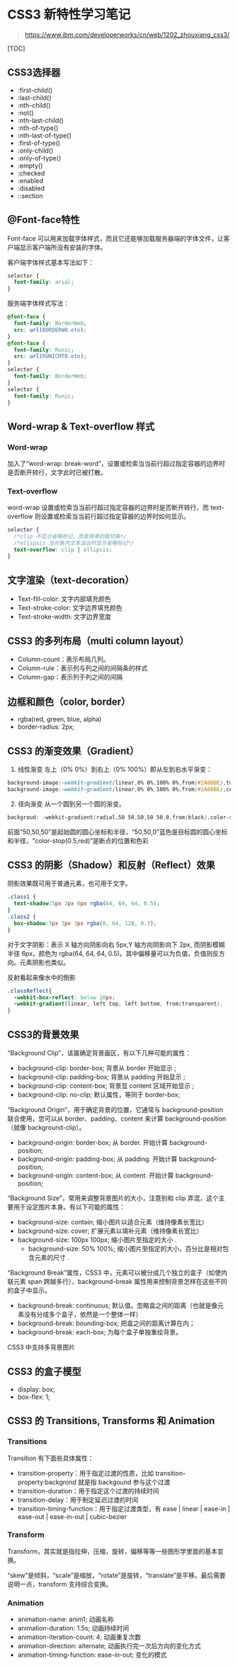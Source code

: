 # CSS3 新特性学习笔记

>https://www.ibm.com/developerworks/cn/web/1202_zhouxiang_css3/

[TOC]

## CSS3选择器

- :first-child()
- :last-child()
- :nth-child()
- :not()
- :nth-last-child()
- :nth-of-type()
- :nth-last-of-type()
- :first-of-type()
- :only-child()
- :only-of-type()
- :empty()
- :checked
- :enabled
- :disabled
- ::section

## @Font-face特性

Font-face 可以用来加载字体样式，而且它还能够加载服务器端的字体文件，让客户端显示客户端所没有安装的字体。

客户端字体样式基本写法如下：

``` css
selector {
  font-family: arial;
}
```

服务端字体样式写法：

``` css
@font-face {
  font-family: BorderWeb;
  src: url(BORDERW0.eto);
}
@font-face {
  font-family: Runic;
  src: url(RUNICMT0.eto);
}
selector {
  font-family: BorderWeb;
}
selector {
  font-family: Runic;
}
```

## Word-wrap & Text-overflow 样式

### Word-wrap

加入了“word-wrap: break-word”，设置或检索当当前行超过指定容器的边界时是否断开转行，文字此时已被打散。

### Text-overflow

word-wrap 设置或检索当当前行超过指定容器的边界时是否断开转行，而 text-overflow 则设置或检索当当前行超过指定容器的边界时如何显示。

``` css
selector {
  /*clip 不显示省略标记，而是简单的裁切条*/
  /*ellipsis 当对象内文本溢出时显示省略标记*/
  text-overflow: clip | ellipsis;
}
```

## 文字渲染（text-decoration）

- Text-fill-color: 文字内部填充颜色
- Text-stroke-color: 文字边界填充颜色
- Text-stroke-width: 文字边界宽度

## CSS3 的多列布局（multi column layout）

- Column-count：表示布局几列。
- Column-rule：表示列与列之间的间隔条的样式
- Column-gap：表示列于列之间的间隔

## 边框和颜色（color, border）

- rgba(red, green, blue, alpha)
- border-radius: 2px;

## CSS3 的渐变效果（Gradient）

1. 线性渐变
  左上（0% 0%）到右上（0% 100%）即从左到右水平渐变：
``` css
background-image:-webkit-gradient(linear,0% 0%,100% 0%,from(#2A8BBE),to(#FE280E));
background-image:-webkit-gradient(linear,0% 0%,100% 0%,from(#2A8BBE),color-stop(0.33,#AAD010),color-stop(0.33,#FF7F00),to(#FE280E));
```

2. 径向渐变
  从一个圆到另一个圆的渐变。
``` css
backgroud: -webkit-gradient(radial,50 50,50,50 50,0,from(black),color-stop(0.5,red),to(blue));
```
前面“50,50,50”是起始圆的圆心坐标和半径，“50,50,0”蓝色是目标圆的圆心坐标和半径，“color-stop(0.5,red)”是断点的位置和色彩

## CSS3 的阴影（Shadow）和反射（Reflect）效果

阴影效果既可用于普通元素，也可用于文字。

``` css
.class1 {
  text-shadow:5px 2px 6px rgba(64, 64, 64, 0.5);
}
.class2 {
  box-shadow:3px 3px 3px rgba(0, 64, 128, 0.3);
}
```

对于文字阴影：表示 X 轴方向阴影向右 5px,Y 轴方向阴影向下 2px, 而阴影模糊半径 6px，颜色为 rgba(64, 64, 64, 0.5)。其中偏移量可以为负值，负值则反方向。元素阴影也类似。

反射看起来像水中的倒影

``` css
.classReflect{
  -webkit-box-reflect: below 10px;
  -webkit-gradient(linear, left top, left bottom, from(transparent),     to(rgba(255, 255, 255, 0.51)));
}
```

## CSS3的背景效果

“Background Clip”，该属确定背景画区，有以下几种可能的属性：

* background-clip: border-box; 背景从 border 开始显示 ;
* background-clip: padding-box; 背景从 padding 开始显示 ;
* background-clip: content-box; 背景显 content 区域开始显示 ;
* background-clip: no-clip; 默认属性，等同于 border-box;

“Background Origin”，用于确定背景的位置，它通常与 background-position 联合使用，您可以从 border、padding、content 来计算 background-position（就像 background-clip）。

* background-origin: border-box; 从 border. 开始计算 background-position;
* background-origin: padding-box; 从 padding. 开始计算 background-position;
* background-origin: content-box; 从 content. 开始计算 background-position;

“Background Size”，常用来调整背景图片的大小，注意别和 clip 弄混，这个主要用于设定图片本身。有以下可能的属性：

* background-size: contain; 缩小图片以适合元素（维持像素长宽比）
* background-size: cover; 扩展元素以填补元素（维持像素长宽比）
* background-size: 100px 100px; 缩小图片至指定的大小 .
  * background-size: 50% 100%; 缩小图片至指定的大小，百分比是相对包含元素的尺寸 .

“Background Break”属性，CSS3 中，元素可以被分成几个独立的盒子（如使内联元素 span 跨越多行），background-break 属性用来控制背景怎样在这些不同的盒子中显示。

* background-break: continuous; 默认值。忽略盒之间的距离（也就是像元	素没有分成多个盒子，依然是一个整体一样）
* background-break: bounding-box; 把盒之间的距离计算在内；
* background-break: each-box; 为每个盒子单独重绘背景。

CSS3 中支持多背景图片

## CSS3 的盒子模型

- display: box;
- box-flex: 1;

## CSS3 的 Transitions, Transforms 和 Animation

### Transitions

Transition 有下面些具体属性：

- transition-property：用于指定过渡的性质，比如 transition-property:backgrond 就是指 backgound 参与这个过渡
- transition-duration：用于指定这个过渡的持续时间
- transition-delay：用于制定延迟过渡的时间
- transition-timing-function：用于指定过渡类型，有 ease | linear | ease-in | ease-out | ease-in-out | cubic-bezier

### Transform

Transform，其实就是指拉伸，压缩，旋转，偏移等等一些图形学里面的基本变换。

“skew”是倾斜，“scale”是缩放，“rotate”是旋转，“translate”是平移。最后需要说明一点，transform 支持综合变换。

### Animation

- animation-name: anim1; 动画名称
- animation-duration: 1.5s; 动画持续时间
- animation-iteration-count: 4; 动画重复次数
- animation-direction: alternate; 动画执行完一次后方向的变化方式
- animation-timing-function: ease-in-out; 变化的模式






